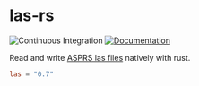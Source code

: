 las-rs
======

![Continuous Integration](https://github.com/gadomski/las-rs/actions/workflows/continuous-integration.yml/badge.svg)
[![Documentation](https://docs.rs/las/badge.svg)](http://docs.rs/las)

Read and write [ASPRS las files](http://www.asprs.org/Committee-General/LASer-LAS-File-Format-Exchange-Activities.html) natively with rust.

```toml
las = "0.7"
```

